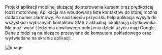 Projekt aplikacji mobilnej służącej do sterowania kursem oraz prędkością łodzi motorowej. Aplikacja ma wbudowaną liste kontaktów do której można dodać numer alarmowy. Po naciśnięciu przycisku help aplikacja wysyła do wszystkich wybranych kontaktów SMS z aktualną lokalizacją użytkownika. Ma możliwość śledzenia chwilowego położenia dzięki użyciu map Google. Dane z łodzi są na bieżąco przesyłane do komputera pokładowego oraz wyświetlane na ekranie aplikacji.

![image](https://user-images.githubusercontent.com/94014639/224508692-15e56e5d-2e2b-4602-87f7-633f21717b0b.png)

